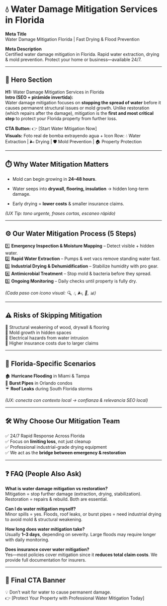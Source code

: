 # **💧 Water Damage Mitigation Services in Florida**

**Meta Title**  
 Water Damage Mitigation Florida | Fast Drying & Flood Prevention

**Meta Description**  
 Certified water damage mitigation in Florida. Rapid water extraction, drying & mold prevention. Protect your home or business—available 24/7.

---

## **🦸 Hero Section**

**H1:** Water Damage Mitigation Services in Florida  
 **Intro (SEO \+ pirámide invertida):**  
 Water damage mitigation focuses on **stopping the spread of water** before it causes permanent structural issues or mold growth. Unlike restoration (which repairs after the damage), mitigation is the **first and most critical step** to protect your Florida property from further loss.

**CTA Button:** 👉 \[Start Water Mitigation Now\]  
 **Visuals:** Foto real de bomba extrayendo agua \+ Icon Row: 💧 Water Extraction | 🌬️ Drying | 🛡️ Mold Prevention | 🏠 Property Protection

---

## **⏱️ Why Water Mitigation Matters**

* Mold can begin growing in **24–48 hours**.

* Water seeps into **drywall, flooring, insulation** → hidden long-term damage.

* Early drying \= **lower costs** & smaller insurance claims.

*(UX Tip: tono urgente, frases cortas, escaneo rápido)*

---

## **⚙️ Our Water Mitigation Process (5 Steps)**

1️⃣ **Emergency Inspection & Moisture Mapping** – Detect visible \+ hidden water.  
 2️⃣ **Rapid Water Extraction** – Pumps & wet vacs remove standing water fast.  
 3️⃣ **Industrial Drying & Dehumidification** – Stabilize humidity with pro gear.  
 4️⃣ **Antimicrobial Treatment** – Stop mold & bacteria before they spread.  
 5️⃣ **Ongoing Monitoring** – Daily checks until property is fully dry.

*(Cada paso con ícono visual: 🔍, 💧, 🌬️, 🧼, 📊)*

---

## **⚠️ Risks of Skipping Mitigation**

🚫 Structural weakening of wood, drywall & flooring  
 🚫 Mold growth in hidden spaces  
 🚫 Electrical hazards from water intrusion  
 🚫 Higher insurance costs due to larger claims

---

## **🌴 Florida-Specific Scenarios**

🏚️ **Hurricane Flooding** in Miami & Tampa  
 🚰 **Burst Pipes** in Orlando condos  
 ☔ **Roof Leaks** during South Florida storms

*(UX: conecta con contexto local → confianza & relevancia SEO local)*

---

## **🛠️ Why Choose Our Mitigation Team**

✅ 24/7 Rapid Response Across Florida  
 ✅ Focus on **limiting loss**, not just cleanup  
 ✅ Professional industrial-grade drying equipment  
 ✅ We act as the **bridge between emergency & restoration**

---

## **❓ FAQ (People Also Ask)**

**What is water damage mitigation vs restoration?**  
 Mitigation \= stop further damage (extraction, drying, stabilization). Restoration \= repairs & rebuild. Both are essential.

**Can I do water mitigation myself?**  
 Minor spills \= yes. Floods, roof leaks, or burst pipes \= need industrial drying to avoid mold & structural weakening.

**How long does water mitigation take?**  
 Usually **1–3 days**, depending on severity. Large floods may require longer with daily monitoring.

**Does insurance cover water mitigation?**  
 Yes—most policies cover mitigation since it **reduces total claim costs**. We provide full documentation for insurers.

---

## **🏁 Final CTA Banner**

💡 Don’t wait for water to cause permanent damage.  
 👉 \[Protect Your Property with Professional Water Mitigation Today\]

